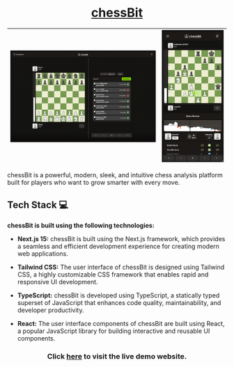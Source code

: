 <div align='center'>

# [chessBit](https://chessbit.vercel.app/)

</div>

| ![Desktop view](./screenshots/main.png) | ![Phone view](./screenshots/phone.png) |
|:--------------------------------------:|:-------------------------------------:|

chessBit is a powerful, modern, sleek, and intuitive chess analysis platform built for players who want to grow smarter with every move.

## Tech Stack 💻

**chessBit is built using the following technologies:**

- **Next.js 15:** chessBit is built using the Next.js framework, which provides a seamless and efficient development experience for creating modern web applications.

- **Tailwind CSS:** The user interface of chessBit is designed using Tailwind CSS, a highly customizable CSS framework that enables rapid and responsive UI development.

- **TypeScript:** chessBit is developed using TypeScript, a statically typed superset of JavaScript that enhances code quality, maintainability, and developer productivity.

- **React:** The user interface components of chessBit are built using React, a popular JavaScript library for building interactive and reusable UI components.

<div align='center'>

### Click [here](https://chessbit.vercel.app/) to visit the live demo website.

</div>
